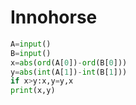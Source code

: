 # Innohorse

```python
A=input()
B=input()
x=abs(ord(A[0])-ord(B[0]))
y=abs(int(A[1])-int(B[1]))
if x>y:x,y=y,x
print(x,y)
```
